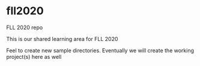 # fll2020
FLL 2020 repo

This is our shared learning area for FLL 2020

Feel to create new sample directories. 
Eventually we will create the working project(s) here as well


